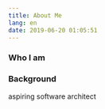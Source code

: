 ```yaml
---
title: About Me
lang: en
date: 2019-06-20 01:05:51
---
```

### Who I am
### Background

aspiring software architect
<!--stackedit_data:
eyJoaXN0b3J5IjpbLTEyNTEyNTY4NjhdfQ==
-->